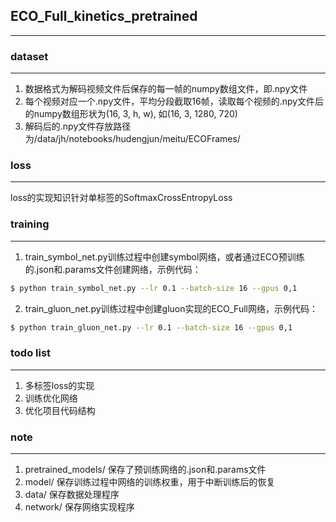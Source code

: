 ## **ECO_Full_kinetics_pretrained**

____

### dataset
____
1. 数据格式为解码视频文件后保存的每一帧的numpy数组文件，即.npy文件
2. 每个视频对应一个.npy文件，平均分段截取16帧，读取每个视频的.npy文件后的numpy数组形状为(16, 3, h, w), 如(16, 3, 1280, 720)
3. 解码后的.npy文件存放路径为/data/jh/notebooks/hudengjun/meitu/ECOFrames/

### loss
____
loss的实现知识针对单标签的SoftmaxCrossEntropyLoss

### training 
____
1. train_symbol_net.py训练过程中创建symbol网络，或者通过ECO预训练的.json和.params文件创建网络，示例代码：
```bash
$ python train_symbol_net.py --lr 0.1 --batch-size 16 --gpus 0,1
```

2. train_gluon_net.py训练过程中创建gluon实现的ECO_Full网络，示例代码：
```bash
$ python train_gluon_net.py --lr 0.1 --batch-size 16 --gpus 0,1
```

### todo list
____
1. 多标签loss的实现
2. 训练优化网络
3. 优化项目代码结构

### note
____
1. pretrained_models/ 保存了预训练网络的.json和.params文件
2. model/ 保存训练过程中网络的训练权重，用于中断训练后的恢复
3. data/ 保存数据处理程序
4. network/ 保存网络实现程序
